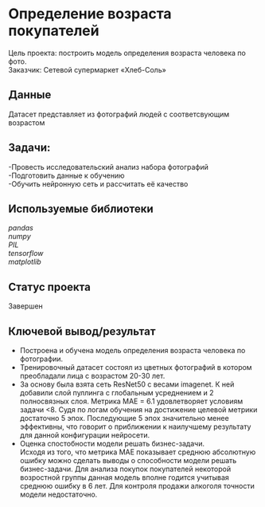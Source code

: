 # Определение возраста покупателей
Цель проекта: построить модель определения возраста человека по фото.  
Заказчик: Сетевой супермаркет «Хлеб-Соль»

## Данные

Датасет представляет из фотографий людей с соответсвующим возрастом

## Задачи:
-Провесть исследовательский анализ набора фотографий  
-Подготовить данные к обучению  
-Обучить нейронную сеть и рассчитать её качество  

## Используемые библиотеки
*pandas*  
*numpy*  
*PIL*  
*tensorflow*  
*matplotlib* 

## Статус проекта
Завершен

## Ключевой вывод/результат
- Построена и обучена модель определения возраста человека по фотографии.  
- Тренировочный датасет состоял из цветных фотографий в котором преобладали лица с возрастом 20-30 лет. 
- За основу была взята сеть ResNet50 с весами imagenet. К ней добавили слой пуллинга c глобальным усреднением и 2 полносвязных слоя. Метрика MAE = 6.1 удовлетворяет условиям задачи <8. Судя по логам обучения на достижение целевой метрики достаточно 5 эпох. Последующие 5 эпох значительно менее эффективны, что говорит о приближении к наилучшему результату для данной конфигурации нейросети.  
- Оценка спостобности модели решать бизнес-задачи.  
Исходя из того, что метрика MAE показывает среднюю абсолютную ошибку можно сделать выводы о способности модели решать бизнес-задачи. Для анализа покупок покупателей некоторой возростной группы данная модель вполне годится учитывая среднюю ошибку в 6 лет. Для контроля продажи алкоголя точности модели недостаточно.
